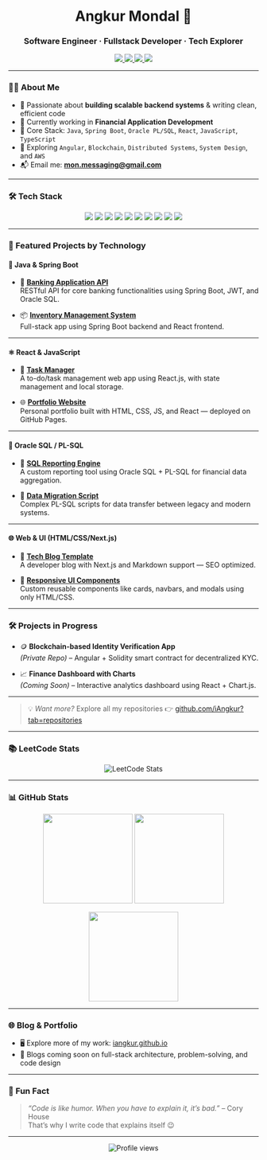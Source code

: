<!-- 🎯 Personal Banner -->
<!--<p align="center">
  <img src="https://user-images.githubusercontent.com/67447840/226101508-1a4d9c30-900f-41d5-9d62-0dfb9ba09f02.png" alt="Angkur Mondal Banner" width="100%" />
</p>
-->
<h1 align="center">Angkur Mondal 👋</h1>
<h3 align="center">Software Engineer · Fullstack Developer · Tech Explorer</h3>

<p align="center">
  <a href="mailto:mon.messaging@gmail.com">
    <img src="https://img.shields.io/badge/Gmail-D14836?style=for-the-badge&logo=gmail&logoColor=white" />
  </a>
  <a href="https://github.com/iAngkur">
    <img src="https://img.shields.io/badge/GitHub-181717?style=for-the-badge&logo=github&logoColor=white" />
  </a>
  <a href="https://www.linkedin.com/in/angkur-mondal/">
    <img src="https://img.shields.io/badge/LinkedIn-0A66C2?style=for-the-badge&logo=linkedin&logoColor=white" />
  </a>
  <a href="https://iangkur.github.io/">
    <img src="https://img.shields.io/badge/Portfolio-121212?style=for-the-badge&logo=icloud&logoColor=white" />
  </a>
</p>

---

### 👨‍💻 About Me

- 🎯 Passionate about **building scalable backend systems** & writing clean, efficient code  
- 🏦 Currently working in **Financial Application Development**  
- 🧰 Core Stack: `Java`, `Spring Boot`, `Oracle PL/SQL`, `React`, `JavaScript`, `TypeScript`  
- 🌱 Exploring `Angular`, `Blockchain`, `Distributed Systems`, `System Design`, and `AWS`  
- 📬 Email me: **[mon.messaging@gmail.com](mailto:mon.messaging@gmail.com)**  

---

### 🛠️ Tech Stack

<p align="center">
  <img src="https://img.shields.io/badge/Java-ED8B00?style=for-the-badge&logo=java&logoColor=white" />
  <img src="https://img.shields.io/badge/SpringBoot-6DB33F?style=for-the-badge&logo=spring-boot&logoColor=white" />
  <img src="https://img.shields.io/badge/Oracle_PLSQL-F80000?style=for-the-badge&logo=oracle&logoColor=white" />
  <img src="https://img.shields.io/badge/C++-00599C?style=for-the-badge&logo=cplusplus&logoColor=white" />
  <img src="https://img.shields.io/badge/JavaScript-F7DF1E?style=for-the-badge&logo=javascript&logoColor=black" />
  <img src="https://img.shields.io/badge/TypeScript-3178C6?style=for-the-badge&logo=typescript&logoColor=white" />
  <img src="https://img.shields.io/badge/React-20232a?style=for-the-badge&logo=react&logoColor=61DAFB" />
  <img src="https://img.shields.io/badge/Next.js-000000?style=for-the-badge&logo=nextdotjs&logoColor=white" />
  <img src="https://img.shields.io/badge/HTML-E44D26?style=for-the-badge&logo=html5&logoColor=white" />
  <img src="https://img.shields.io/badge/CSS-1572B6?style=for-the-badge&logo=css3&logoColor=white" />
</p>

---

### 🚀 Featured Projects by Technology

#### 🧩 Java & Spring Boot

- 🔐 [**Banking Application API**](https://github.com/iAngkur/banking-app-backend)  
  RESTful API for core banking functionalities using Spring Boot, JWT, and Oracle SQL.

- 📦 [**Inventory Management System**](https://github.com/iAngkur/inventory-system-java)  
  Full-stack app using Spring Boot backend and React frontend.

---

#### ⚛️ React & JavaScript

- 📅 [**Task Manager**](https://github.com/iAngkur/task-manager-react)  
  A to-do/task management web app using React.js, with state management and local storage.

- 🌐 [**Portfolio Website**](https://github.com/iAngkur/portfolio-site)  
  Personal portfolio built with HTML, CSS, JS, and React — deployed on GitHub Pages.

---

#### 💾 Oracle SQL / PL-SQL

- 🧾 [**SQL Reporting Engine**](https://github.com/iAngkur/sql-reporting-tool)  
  A custom reporting tool using Oracle SQL + PL-SQL for financial data aggregation.

- 🔄 [**Data Migration Script**](https://github.com/iAngkur/plsql-data-migration)  
  Complex PL-SQL scripts for data transfer between legacy and modern systems.

---

#### 🌐 Web & UI (HTML/CSS/Next.js)

- 📰 [**Tech Blog Template**](https://github.com/iAngkur/tech-blog-nextjs)  
  A developer blog with Next.js and Markdown support — SEO optimized.

- 🎨 [**Responsive UI Components**](https://github.com/iAngkur/html-css-ui-kit)  
  Custom reusable components like cards, navbars, and modals using only HTML/CSS.

---

### 🛠️ Projects in Progress

- 🪙 **Blockchain-based Identity Verification App**  
  *(Private Repo)* – Angular + Solidity smart contract for decentralized KYC.

- 📈 **Finance Dashboard with Charts**  
  *(Coming Soon)* – Interactive analytics dashboard using React + Chart.js.

---

> 💡 *Want more?* Explore all my repositories 👉 [github.com/iAngkur?tab=repositories](https://github.com/iAngkur?tab=repositories)

---

### 📚 LeetCode Stats

<p align="center">
  <img src="https://leetcard.jacoblin.cool/iAngkur?theme=dark&font=Abel&ext=heatmap" alt="LeetCode Stats" />
</p>

---

### 📊 GitHub Stats

<p align="center">
  <img src="https://github-readme-stats.vercel.app/api?username=iAngkur&show_icons=true&theme=tokyonight&hide_border=true" height="180" />
  <img src="https://github-readme-streak-stats.herokuapp.com/?user=iAngkur&theme=tokyonight&hide_border=true" height="180"/>
</p>

<p align="center">
  <img src="https://github-readme-stats.vercel.app/api/top-langs/?username=iAngkur&layout=compact&theme=tokyonight&hide_border=true" height="180"/>
</p>

---

### 🌐 Blog & Portfolio

- 🖥️ Explore more of my work: [iangkur.github.io](https://iangkur.github.io/)
- 📝 Blogs coming soon on full-stack architecture, problem-solving, and code design

---

### 💬 Fun Fact

> _“Code is like humor. When you have to explain it, it’s bad.”_ – Cory House  
> That’s why I write code that explains itself 😉

---

<!-- Visitors Counter -->
<p align="center">
  <img src="https://komarev.com/ghpvc/?username=iAngkur&style=flat-square&color=0e75b6" alt="Profile views" />
</p>
